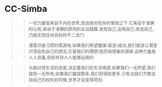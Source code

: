 # CC-Simba

>> 一切力量皆来自于内在世界,而且绝对在你的掌控之下.它来自于准确的认知,来自于准确的原则的主动践履.发现自己,运用自己,改选自己,乃是实现任何目标的不二法门.

>> 潜意识是习惯的策源地.如果我们希望健康\富足\成功,我们就该让潜意识领会到自己的想法,它是我们的理想\抱负和想象的源泉.这种力量是人人具备,但却并非人人能够运用的.

>> 头脑对待生活的态度,决定着我们的生活境遇.如果我们一无所望,我们就将一无所有;如果我们冀望颇多,我们将得到更多.只有当我们不敢坚持自己的权利的时候,世界才会变得苛刻.
